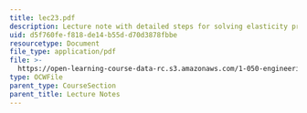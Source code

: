 ```yaml
---
title: lec23.pdf
description: Lecture note with detailed steps for solving elasticity problems.
uid: d5f760fe-f818-de14-b55d-d70d3878fbbe
resourcetype: Document
file_type: application/pdf
file: >-
  https://open-learning-course-data-rc.s3.amazonaws.com/1-050-engineering-mechanics-i-fall-2007/d5f760fef818de14b55dd70d3878fbbe_lec23.pdf
type: OCWFile
parent_type: CourseSection
parent_title: Lecture Notes
---
```

